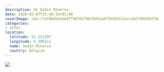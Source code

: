 ```yaml
---
description: At Godin Minerva
date: 2020-02-07T15:48:33+01:00
coverImage: cdn:/7af0b6bdcbe9ff50761f9629491a0f5b283522acc8e5769260f16de3b3c5f8b6
categories:
- notes
location:
  latitude: 51.221397
  longitude: 4.396111
  name: Godin Minerva
  country: Belgium
---
```


![](cdn:/7af0b6bdcbe9ff50761f9629491a0f5b283522acc8e5769260f16de3b3c5f8b6?class=fw)
